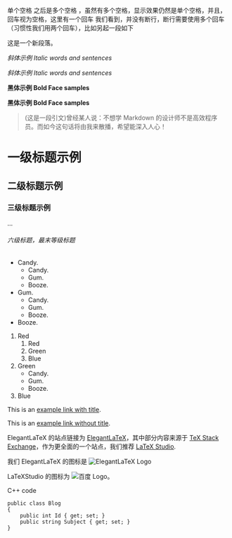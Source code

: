 单个空格 之后是多个空格   ，虽然有多个空格，显示效果仍然是单个空格，并且，回车视为空格，这里有一个回车
我们看到，并没有断行，断行需要使用多个回车（习惯性我们用两个回车），比如另起一段如下

这是一个新段落。



*斜体示例 Italic words and sentences*

_斜体示例 Italic words and sentences_

**黑体示例 Bold Face samples**

__黑体示例 Bold Face samples__



>(这是一段引文)曾经某人说：不想学 Markdown 的设计师不是高效程序员。而如今这句话将由我来散播，希望能深入人心！



# 一级标题示例
## 二级标题示例
### 三级标题示例
...
###### 六级标题，最末等级标题



* Candy.
    + Candy.
    + Gum.
    + Booze.
* Gum.
    - Candy.
    - Gum.
    - Booze.
* Booze.



1. Red
    1. Red
    2. Green
    3. Blue
2. Green
    + Candy.
    + Gum.
    + Booze.
3. Blue



This is an [example link with title](http://example.com/ "标题 Title").



This is an [example link without title](http://example.com/).
 
 
 
 ElegantLaTeX 的站点链接为 [ElegantLaTeX][1]，其中部分内容来源于 [TeX Stack Exchange][2]，作为更全面的一个站点，我们推荐 [LaTeX Studio][3].

[1]: http://elegantlatex.org/ "ElegantLaTeX"
[2]: http://tex.stackexchange.com/ "TeX.Stack.Exchange"
[3]: http://www.latexstudio.net/ "LaTeX Studio"



我们 ElegantLaTeX 的图标是 ![ElegantLaTeX Logo](http://elegantlatex.qiniudn.com/wp-content/uploads/2014/05/logo-e1400431970427.png "ElegantLaTeX Logo")



LaTeXStudio 的图标为 ![百度 Logo][4]。

[4]: http://www.baidu.com/img/baidu_sylogo1.gif "百度"



 C++ code

    public class Blog
    {
        public int Id { get; set; }
        public string Subject { get; set; }
    }
